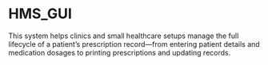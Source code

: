 # HMS_GUI
This system helps clinics and small healthcare setups manage the full lifecycle of a patient’s prescription record—from entering patient details and medication dosages to printing prescriptions and updating records.
